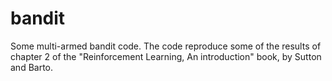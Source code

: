 # bandit
Some multi-armed bandit code. The code reproduce some of the results of chapter 2 of the "Reinforcement Learning, An introduction" book, by Sutton and Barto. 
